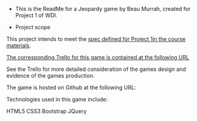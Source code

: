 * This is the ReadMe for a Jeopardy game by Beau Murrah, created for Project 1 of WDI.

* Project scope

This project intends to meet the [spec defined for Project 1in the course materials](https://github.com/ATL-WDI-Curriculum/projects/blob/master/project1.md).

[The corresponding Trello for this game is contained at the following URL](https://trello.com/b/FtyjyTlm/wdi-project-1-jeopardy-beau-murrah)

See the Trello for more detailed consideration of the games design and evidence of the games production.

The game is hosted on Github at the following URL:

Technologies used in this game include:

HTML5
CSS3
Bootstrap
JQuery







